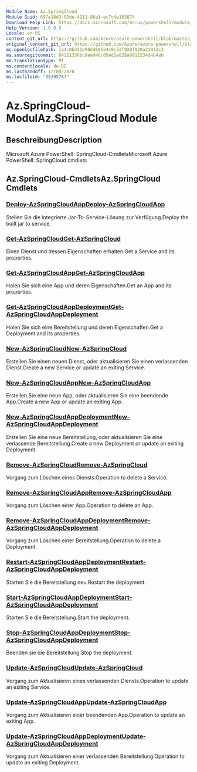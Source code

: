 ```yaml
---
Module Name: Az.SpringCloud
Module Guid: 697e18d3-95de-4211-86a1-ec7c4e163874
Download Help Link: https://docs.microsoft.com/en-us/powershell/module/az.springcloud
Help Version: 1.0.0.0
Locale: en-US
content_git_url: https://github.com/Azure/azure-powershell/blob/master/src/SpringCloud/help/Az.SpringCloud.md
original_content_git_url: https://github.com/Azure/azure-powershell/blob/master/src/SpringCloud/help/Az.SpringCloud.md
ms.openlocfilehash: 1a4c0b421e90d4695e4c9c52f920f929a21033c3
ms.sourcegitcommit: 04221336bc9eed46c05ed1e828a6811534d4b4ab
ms.translationtype: MT
ms.contentlocale: de-DE
ms.lasthandoff: 12/08/2020
ms.locfileid: "98295787"
---
```

# <span data-ttu-id="21e70-101">Az.SpringCloud-Modul</span><span class="sxs-lookup"><span data-stu-id="21e70-101">Az.SpringCloud Module</span></span>
## <span data-ttu-id="21e70-102">Beschreibung</span><span class="sxs-lookup"><span data-stu-id="21e70-102">Description</span></span>
<span data-ttu-id="21e70-103">Microsoft Azure PowerShell: SpringCloud-Cmdlets</span><span class="sxs-lookup"><span data-stu-id="21e70-103">Microsoft Azure PowerShell: SpringCloud cmdlets</span></span>

## <span data-ttu-id="21e70-104">Az.SpringCloud-Cmdlets</span><span class="sxs-lookup"><span data-stu-id="21e70-104">Az.SpringCloud Cmdlets</span></span>
### [<span data-ttu-id="21e70-105">Deploy-AzSpringCloudApp</span><span class="sxs-lookup"><span data-stu-id="21e70-105">Deploy-AzSpringCloudApp</span></span>](Deploy-AzSpringCloudApp.md)
<span data-ttu-id="21e70-106">Stellen Sie die integrierte Jar-To-Service-Lösung zur Verfügung.</span><span class="sxs-lookup"><span data-stu-id="21e70-106">Deploy the built jar to service.</span></span>

### [<span data-ttu-id="21e70-107">Get-AzSpringCloud</span><span class="sxs-lookup"><span data-stu-id="21e70-107">Get-AzSpringCloud</span></span>](Get-AzSpringCloud.md)
<span data-ttu-id="21e70-108">Einen Dienst und dessen Eigenschaften erhalten.</span><span class="sxs-lookup"><span data-stu-id="21e70-108">Get a Service and its properties.</span></span>

### [<span data-ttu-id="21e70-109">Get-AzSpringCloudApp</span><span class="sxs-lookup"><span data-stu-id="21e70-109">Get-AzSpringCloudApp</span></span>](Get-AzSpringCloudApp.md)
<span data-ttu-id="21e70-110">Holen Sie sich eine App und deren Eigenschaften.</span><span class="sxs-lookup"><span data-stu-id="21e70-110">Get an App and its properties.</span></span>

### [<span data-ttu-id="21e70-111">Get-AzSpringCloudAppDeployment</span><span class="sxs-lookup"><span data-stu-id="21e70-111">Get-AzSpringCloudAppDeployment</span></span>](Get-AzSpringCloudAppDeployment.md)
<span data-ttu-id="21e70-112">Holen Sie sich eine Bereitstellung und deren Eigenschaften.</span><span class="sxs-lookup"><span data-stu-id="21e70-112">Get a Deployment and its properties.</span></span>

### [<span data-ttu-id="21e70-113">New-AzSpringCloud</span><span class="sxs-lookup"><span data-stu-id="21e70-113">New-AzSpringCloud</span></span>](New-AzSpringCloud.md)
<span data-ttu-id="21e70-114">Erstellen Sie einen neuen Dienst, oder aktualisieren Sie einen verlassenden Dienst.</span><span class="sxs-lookup"><span data-stu-id="21e70-114">Create a new Service or update an exiting Service.</span></span>

### [<span data-ttu-id="21e70-115">New-AzSpringCloudApp</span><span class="sxs-lookup"><span data-stu-id="21e70-115">New-AzSpringCloudApp</span></span>](New-AzSpringCloudApp.md)
<span data-ttu-id="21e70-116">Erstellen Sie eine neue App, oder aktualisieren Sie eine beendende App.</span><span class="sxs-lookup"><span data-stu-id="21e70-116">Create a new App or update an exiting App.</span></span>

### [<span data-ttu-id="21e70-117">New-AzSpringCloudAppDeployment</span><span class="sxs-lookup"><span data-stu-id="21e70-117">New-AzSpringCloudAppDeployment</span></span>](New-AzSpringCloudAppDeployment.md)
<span data-ttu-id="21e70-118">Erstellen Sie eine neue Bereitstellung, oder aktualisieren Sie eine verlassende Bereitstellung.</span><span class="sxs-lookup"><span data-stu-id="21e70-118">Create a new Deployment or update an exiting Deployment.</span></span>

### [<span data-ttu-id="21e70-119">Remove-AzSpringCloud</span><span class="sxs-lookup"><span data-stu-id="21e70-119">Remove-AzSpringCloud</span></span>](Remove-AzSpringCloud.md)
<span data-ttu-id="21e70-120">Vorgang zum Löschen eines Diensts.</span><span class="sxs-lookup"><span data-stu-id="21e70-120">Operation to delete a Service.</span></span>

### [<span data-ttu-id="21e70-121">Remove-AzSpringCloudApp</span><span class="sxs-lookup"><span data-stu-id="21e70-121">Remove-AzSpringCloudApp</span></span>](Remove-AzSpringCloudApp.md)
<span data-ttu-id="21e70-122">Vorgang zum Löschen einer App.</span><span class="sxs-lookup"><span data-stu-id="21e70-122">Operation to delete an App.</span></span>

### [<span data-ttu-id="21e70-123">Remove-AzSpringCloudAppDeployment</span><span class="sxs-lookup"><span data-stu-id="21e70-123">Remove-AzSpringCloudAppDeployment</span></span>](Remove-AzSpringCloudAppDeployment.md)
<span data-ttu-id="21e70-124">Vorgang zum Löschen einer Bereitstellung.</span><span class="sxs-lookup"><span data-stu-id="21e70-124">Operation to delete a Deployment.</span></span>

### [<span data-ttu-id="21e70-125">Restart-AzSpringCloudAppDeployment</span><span class="sxs-lookup"><span data-stu-id="21e70-125">Restart-AzSpringCloudAppDeployment</span></span>](Restart-AzSpringCloudAppDeployment.md)
<span data-ttu-id="21e70-126">Starten Sie die Bereitstellung neu.</span><span class="sxs-lookup"><span data-stu-id="21e70-126">Restart the deployment.</span></span>

### [<span data-ttu-id="21e70-127">Start-AzSpringCloudAppDeployment</span><span class="sxs-lookup"><span data-stu-id="21e70-127">Start-AzSpringCloudAppDeployment</span></span>](Start-AzSpringCloudAppDeployment.md)
<span data-ttu-id="21e70-128">Starten Sie die Bereitstellung.</span><span class="sxs-lookup"><span data-stu-id="21e70-128">Start the deployment.</span></span>

### [<span data-ttu-id="21e70-129">Stop-AzSpringCloudAppDeployment</span><span class="sxs-lookup"><span data-stu-id="21e70-129">Stop-AzSpringCloudAppDeployment</span></span>](Stop-AzSpringCloudAppDeployment.md)
<span data-ttu-id="21e70-130">Beenden sie die Bereitstellung.</span><span class="sxs-lookup"><span data-stu-id="21e70-130">Stop the deployment.</span></span>

### [<span data-ttu-id="21e70-131">Update-AzSpringCloud</span><span class="sxs-lookup"><span data-stu-id="21e70-131">Update-AzSpringCloud</span></span>](Update-AzSpringCloud.md)
<span data-ttu-id="21e70-132">Vorgang zum Aktualisieren eines verlassenden Diensts.</span><span class="sxs-lookup"><span data-stu-id="21e70-132">Operation to update an exiting Service.</span></span>

### [<span data-ttu-id="21e70-133">Update-AzSpringCloudApp</span><span class="sxs-lookup"><span data-stu-id="21e70-133">Update-AzSpringCloudApp</span></span>](Update-AzSpringCloudApp.md)
<span data-ttu-id="21e70-134">Vorgang zum Aktualisieren einer beendenden App.</span><span class="sxs-lookup"><span data-stu-id="21e70-134">Operation to update an exiting App.</span></span>

### [<span data-ttu-id="21e70-135">Update-AzSpringCloudAppDeployment</span><span class="sxs-lookup"><span data-stu-id="21e70-135">Update-AzSpringCloudAppDeployment</span></span>](Update-AzSpringCloudAppDeployment.md)
<span data-ttu-id="21e70-136">Vorgang zum Aktualisieren einer verlassenden Bereitstellung.</span><span class="sxs-lookup"><span data-stu-id="21e70-136">Operation to update an exiting Deployment.</span></span>

